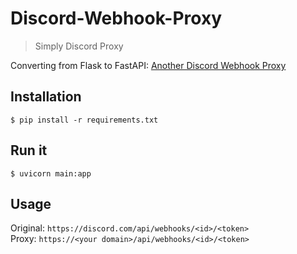 # Discord-Webhook-Proxy
> Simply Discord Proxy

Converting from Flask to FastAPI: [Another Discord Webhook Proxy](https://devforum.roblox.com/t/another-discord-webhook-proxy/2154490)

## Installation
```
$ pip install -r requirements.txt
```

## Run it
```
$ uvicorn main:app
```

## Usage
Original: `https://discord.com/api/webhooks/<id>/<token>`  
Proxy: `https://<your domain>/api/webhooks/<id>/<token>`
